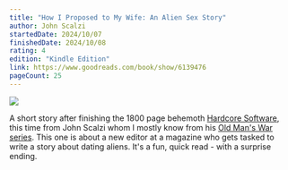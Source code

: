 ```yaml
---
title: "How I Proposed to My Wife: An Alien Sex Story"
author: John Scalzi
startedDate: 2024/10/07
finishedDate: 2024/10/08
rating: 4
edition: "Kindle Edition"
link: https://www.goodreads.com/book/show/6139476
pageCount: 25
---
```


![](https://images-na.ssl-images-amazon.com/images/S/compressed.photo.goodreads.com/books/1346788657i/6139476.jpg)

A short story after finishing the 1800 page behemoth [Hardcore Software](/books/hardcore-software:-inside-the-rise-and-fall-of-the-pc-revolution---steven-sinofsky/), this time from John Scalzi whom I mostly know from his [Old Man's War series](). This one is about a new editor at a magazine who gets tasked to write a story about dating aliens. It's a fun, quick read - with a surprise ending.
